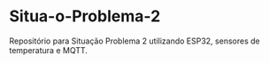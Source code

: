 # Situa-o-Problema-2
Repositório para Situação Problema 2  utilizando ESP32, sensores de temperatura e MQTT.
